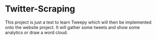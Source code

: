 # Twitter-Scraping
This project is just a test to learn Tweepy which will then be implemented onto the website project.
It will gather some tweets and show some analytics or draw a word cloud.
